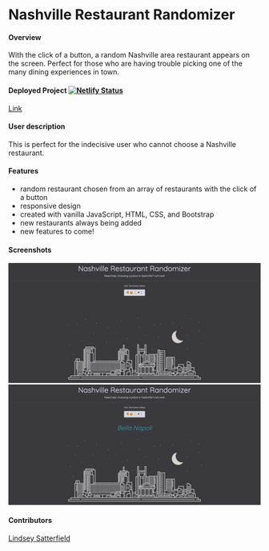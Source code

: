 # Nashville Restaurant Randomizer

#### Overview
With the click of a button, a random Nashville area restaurant appears on the screen. Perfect for those who are having trouble picking one of the many dining experiences in town.

#### Deployed Project [![Netlify Status](https://api.netlify.com/api/v1/badges/8cd0c0d6-a669-4499-a35d-775f1e74896c/deploy-status)](https://app.netlify.com/sites/nashville-restaurant-randomizer/deploys)
[Link](https://nashville-restaurant-randomizer.netlify.app/) 

#### User description
This is perfect for the indecisive user who cannot choose a Nashville restaurant.

#### Features
- random restaurant chosen from an array of restaurants with the click of a button
- responsive design
- created with vanilla JavaScript, HTML, CSS, and Bootstrap
- new restaurants always being added
- new features to come!

#### Screenshots
![](./images/landing-page.png)
![](./images/landing-page1.png)

#### Contributors
[Lindsey Satterfield](https://github.com/lindseysatterfield)
